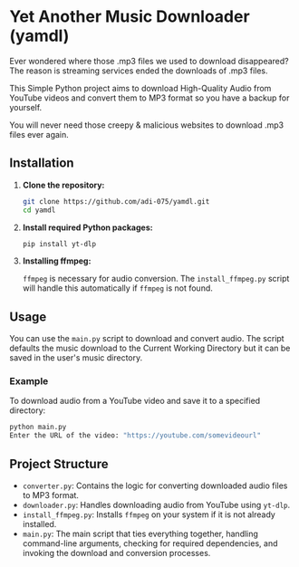 # Yet Another Music Downloader (yamdl)

Ever wondered where those .mp3 files we used to download disappeared? The reason is streaming services ended the downloads of .mp3 files.

This Simple Python project aims to download High-Quality Audio from YouTube videos and convert them to MP3 format so you have a backup for yourself.

You will never need those creepy & malicious websites to download .mp3 files ever again.

## Installation

1. **Clone the repository:**

    ```sh
    git clone https://github.com/adi-075/yamdl.git
    cd yamdl
    ```

2. **Install required Python packages:**

    ```sh
    pip install yt-dlp
    ```

3. **Installing ffmpeg:**

    `ffmpeg` is necessary for audio conversion. The `install_ffmpeg.py` script will handle this automatically if `ffmpeg` is not found.

## Usage

You can use the `main.py` script to download and convert audio. The script defaults the music download to the Current Working Directory but it can be saved in the user's music directory.
### Example

To download audio from a YouTube video and save it to a specified directory:

```python
python main.py 
Enter the URL of the video: "https://youtube.com/somevideourl"
```

## Project Structure

- `converter.py`: Contains the logic for converting downloaded audio files to MP3 format.
- `downloader.py`: Handles downloading audio from YouTube using `yt-dlp`.
- `install_ffmpeg.py`: Installs `ffmpeg` on your system if it is not already installed.
- `main.py`: The main script that ties everything together, handling command-line arguments, checking for required dependencies, and invoking the download and conversion processes.
